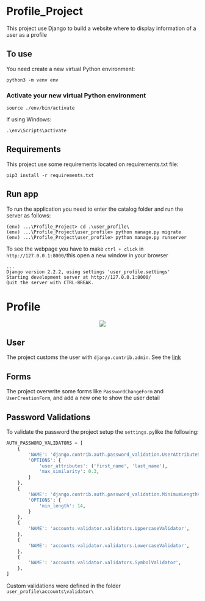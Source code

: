 # Profile_Project
This project use Django to build a website where to display information of a user as a profile

## To use
You need create a new virtual Python environment:
```
python3 -m venv env
```
### Activate your new virtual Python environment
```
source ./env/bin/activate
```
If using Windows:
```
.\env\Scripts\activate
```
## Requirements
This project use some requirements located on requirements.txt file:
```
pip3 install -r requirements.txt
```

## Run app
To run the application you need to enter the catalog folder and run the server as follows:
```
(env) ...\Profile_Project> cd .\user_profile\
(env) ...\Profile_Project\user_profile> python manage.py migrate
(env) ...\Profile_Project\user_profile> python manage.py runserver
```
To see the webpage you have to make `ctrl + click` in `http://127.0.0.1:8000/`this open a new window in your browser
```
...
Django version 2.2.2, using settings 'user_profile.settings'
Starting development server at http://127.0.0.1:8000/
Quit the server with CTRL-BREAK.
```

# Profile
<p align="center">
  <img src="https://github.com/windyludev/Profile_Project/blob/master/user_profile/media/images/profile.jpg">
</p>

## User
The project customs the user with `django.contrib.admin`. See the [link](https://docs.djangoproject.com/en/2.2/topics/auth/customizing/#custom-users-and-django-contrib-admin)

## Forms
The project overwrite some forms like `PasswordChangeForm` and `UserCreationForm`, and add a new one to show the user detail

## Password Validations
To validate the password the project setup the `settings.py`like the following:
```Python
AUTH_PASSWORD_VALIDATORS = [
    {
        'NAME': 'django.contrib.auth.password_validation.UserAttributeSimilarityValidator',
        'OPTIONS': {
            'user_attributes': ('first_name', 'last_name'),
            'max_similarity': 0.3,
        }
    },
    {
        'NAME': 'django.contrib.auth.password_validation.MinimumLengthValidator',
        'OPTIONS': {
            'min_length': 14,
        }
    },
    {
        'NAME': 'accounts.validator.validators.UppercaseValidator',
    },
    {
        'NAME': 'accounts.validator.validators.LowercaseValidator',
    },
    {
        'NAME': 'accounts.validator.validators.SymbolValidator',
    },
]
```
Custom validations were defined in the folder `user_profile\accounts\validator\`
